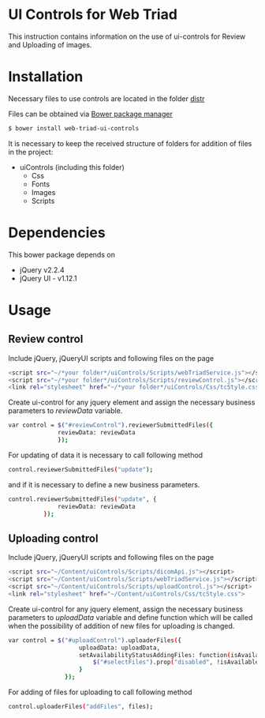 # UI Controls for Web Triad 

This instruction contains information on the use of ui-controls for Review and Uploading of images.

# Installation

Necessary files to use controls are located in the folder [distr](https://github.com/acrscm/web-triad-ui/tree/master/dist/)

Files can be obtained via [Bower package manager](https://bower.io/#getting-started)

```sh
$ bower install web-triad-ui-controls
```
It is necessary to keep the received structure of folders for addition of files in the project:

* uiControls (including this folder)
    * Css
    * Fonts
    * Images
    * Scripts

# Dependencies

This bower package depends on
* jQuery v2.2.4
* jQuery UI - v1.12.1

# Usage
## Review control
Include jQuery, jQueryUI scripts and following files on the page

```sh
<script src="~/*your folder*/uiControls/Scripts/webTriadService.js"></script>
<script src="~/*your folder*/uiControls/Scripts/reviewControl.js"></script>
<link rel="stylesheet" href="~/*your folder*/uiControls/Css/tcStyle.css">
```
Create ui-control for any jquery element and assign the necessary business parameters
to *reviewData* variable.

```sh
var control = $("#reviewControl").reviewerSubmittedFiles({
              reviewData: reviewData
              });
```

For updating of data it is necessary to call following method 

```sh
control.reviewerSubmittedFiles("update");
```

and if it is necessary to define a new business parameters.

```sh
control.reviewerSubmittedFiles("update", {
              reviewData: reviewData
          });
```

## Uploading control
Include jQuery, jQueryUI scripts and following files on the page

```sh
<script src="~/Content/uiControls/Scripts/dicomApi.js"></script>
<script src="~/Content/uiControls/Scripts/webTriadService.js"></script>
<script src="~/Content/uiControls/Scripts/uploadControl.js"></script>
<link rel="stylesheet" href="~/Content/uiControls/Css/tcStyle.css">
```

Create ui-control for any jquery element, assign the necessary business parameters
to *uploadData* variable and define function which will be called 
when the possibility of addition of new files for uploading is changed.
```sh
var control = $("#uploadControl").uploaderFiles({
                    uploadData: uploadData,
                    setAvailabilityStatusAddingFiles: function(isAvailable) {
                        $("#selectFiles").prop("disabled", !isAvailable);
                    }
                });
```

For adding of files for uploading to call following method

```sh
control.uploaderFiles("addFiles", files);
```



